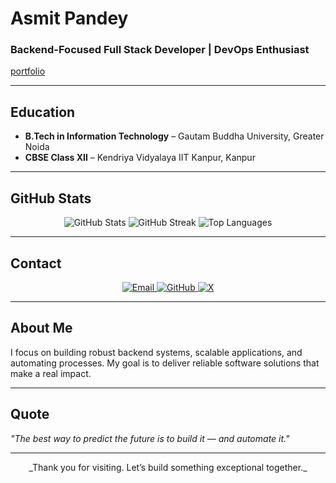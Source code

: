 # Asmit Pandey

### Backend-Focused Full Stack Developer | DevOps Enthusiast
<a href="portfoliohehe.vercel.app">portfolio</a>

---

## Education

- **B.Tech in Information Technology** – Gautam Buddha University, Greater Noida  
- **CBSE Class XII** – Kendriya Vidyalaya IIT Kanpur, Kanpur

---

## GitHub Stats

<p align="center">
  <img src="https://github-readme-stats.vercel.app/api?username=asmit990&show_icons=true&theme=default" alt="GitHub Stats" />
  <img src="https://github-readme-streak-stats.herokuapp.com/?user=asmit990&theme=default" alt="GitHub Streak" />
  <img src="https://github-readme-stats.vercel.app/api/top-langs/?username=asmit990&layout=compact&theme=default" alt="Top Languages" />
</p>

---

## Contact

<p align="center">
  <a href="mailto:asmitpandey41@gmail.com">
    <img alt="Email" src="https://img.shields.io/badge/Email-D14836?style=for-the-badge" />
  </a>
 
  <a href="https://github.com/asmit990" target="_blank">
    <img alt="GitHub" src="https://img.shields.io/badge/GitHub-181717?style=for-the-badge" />
  </a>
  <a href="http://www.x.com/asmitwt" target="_blank">
    <img alt="X" src="https://img.shields.io/badge/X-1DA1F2?style=for-the-badge" />
  </a>
</p>

---

## About Me

I focus on building robust backend systems, scalable applications, and automating processes. My goal is to deliver reliable software solutions that make a real impact.

---

## Quote

*"The best way to predict the future is to build it — and automate it."*

---

<p align="center">
  _Thank you for visiting. Let’s build something exceptional together._
</p>


